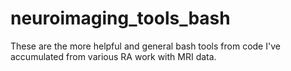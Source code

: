 # neuroimaging_tools_bash
These are the more helpful and general bash tools from code I've accumulated from various RA work with MRI data.
